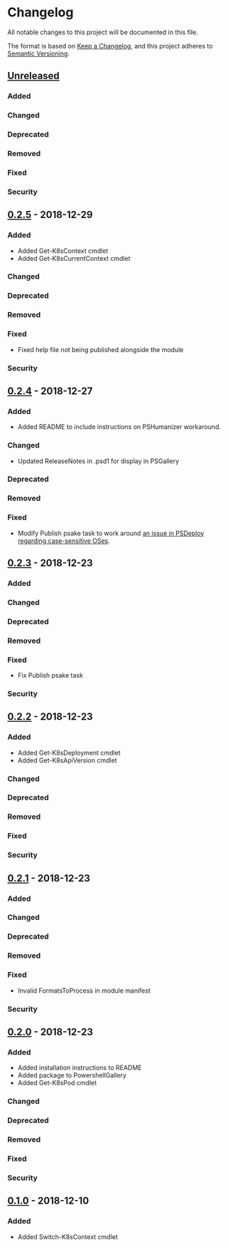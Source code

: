 # Changelog
All notable changes to this project will be documented in this file.

The format is based on [Keep a Changelog](https://keepachangelog.com/en/1.0.0/),
and this project adheres to [Semantic Versioning](https://semver.org/spec/v2.0.0.html).

## [Unreleased]
### Added

### Changed

### Deprecated

### Removed

### Fixed

### Security

## [0.2.5] - 2018-12-29
### Added
- Added Get-K8sContext cmdlet
- Added Get-K8sCurrentContext cmdlet

### Changed

### Deprecated

### Removed

### Fixed
- Fixed help file not being published alongside the module

### Security

## [0.2.4] - 2018-12-27
### Added
- Added README to include instructions on PSHumanizer workaround.

### Changed
- Updated ReleaseNotes in .psd1 for display in PSGallery

### Deprecated

### Removed

### Fixed
- Modify Publish psake task to work around [an issue in PSDeploy regarding case-sensitive OSes](https://github.com/RamblingCookieMonster/PSDeploy/issues/119).

## [0.2.3] - 2018-12-23
### Added

### Changed

### Deprecated

### Removed

### Fixed
- Fix Publish psake task

### Security

## [0.2.2] - 2018-12-23
### Added
- Added Get-K8sDeployment cmdlet
- Added Get-K8sApiVersion cmdlet

### Changed

### Deprecated

### Removed

### Fixed

### Security

## [0.2.1] - 2018-12-23
### Added

### Changed

### Deprecated

### Removed

### Fixed
- Invalid FormatsToProcess in module manifest

### Security

## [0.2.0] - 2018-12-23
### Added
- Added installation instructions to README
- Added package to PowershellGallery
- Added Get-K8sPod cmdlet

### Changed

### Deprecated

### Removed

### Fixed

### Security

## [0.1.0] - 2018-12-10
### Added
- Added Switch-K8sContext cmdlet

[Unreleased]: https://gitlab.com/dwsr/powerkube/compare/0.2.5...master
[0.1.0]: https://gitlab.com/dwsr/powerkube/tree/0.1.0
[0.2.0]: https://gitlab.com/dwsr/powerkube/tree/0.2.0
[0.2.1]: https://gitlab.com/dwsr/powerkube/tree/0.2.1
[0.2.2]: https://gitlab.com/dwsr/powerkube/tree/0.2.2
[0.2.3]: https://gitlab.com/dwsr/powerkube/tree/0.2.3
[0.2.4]: https://gitlab.com/dwsr/powerkube/tree/0.2.4
[0.2.5]: https://gitlab.com/dwsr/powerkube/tree/0.2.5